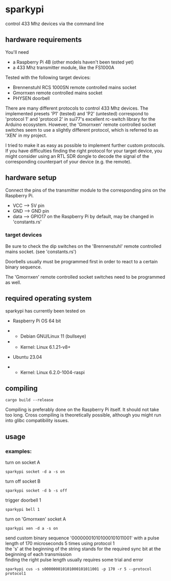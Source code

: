 # sparkypi

control 433 Mhz devices via the command line

## hardware requirements

You'll need

* a Raspberry Pi 4B (other models haven't been tested yet)
* a 433 Mhz transmitter module, like the FS1000A

Tested with the following target devices:

* Brennenstuhl RCS 1000SN remote controlled mains socket
* Gmornxen remote controlled mains socket
* PHYSEN doorbell

There are many different protocols to control 433 Mhz devices. The implemented presets 'P1' (tested) and 'P2' (untested) correspond to 'protocol 1' and 'protocol 2' in sui77's excellent rc-switch library for the Arduino ecosystem.
However, the 'Gmornxen' remote controlled socket switches seem to use a slightly different protocol, which is referred to as 'XEN' in my project.

I tried to make it as easy as possible to implement further custom protocols. If you have difficulties finding the right protocol for your target device, you might consider using an RTL SDR dongle to decode the signal of the corresponding counterpart of your device (e.g. the remote).

## hardware setup

Connect the pins of the transmitter module to the corresponding pins on the Raspberry Pi.

* VCC ⟶ 5V pin
* GND ⟶ GND pin
* data ⟶ GPIO17 on the Raspberry Pi by default, may be changed in 'constants.rs'

### target devices

Be sure to check the dip switches on the 'Brennenstuhl' remote controlled mains socket. (see 'constants.rs')

Doorbells usually must be programmed first in order to react to a certain binary sequence.

The 'Gmornxen' remote controlled socket switches need to be programmed as well.

## required operating system

sparkypi has currently been tested on

* Raspberry Pi OS 64 bit

* * Debian GNU/Linux 11 (bullseye)
* * Kernel: Linux 6.1.21-v8+

* Ubuntu 23.04
* * Kernel: Linux 6.2.0-1004-raspi

## compiling

`cargo build --release`

Compiling is preferably done on the Raspberry Pi itself. It should not take too long. Cross compiling is theoretically possible, although you might run into glibc compatibility issues.

## usage

### examples:

turn on socket A

`sparkypi socket -d a -s on`

turn off socket B

`sparkypi socket -d b -s off`

trigger doorbell 1

`sparkypi bell 1`

turn on 'Gmornxen' socket A

`sparkypi xen -d a -s on`

send custom binary sequence '000000010101000101011001' with a pulse length of 170 microseconds 5 times using protocol 1  
the 's' at the beginning of the string stands for the required sync bit at the beginning of each transmission  
finding the right pulse length usually requires some trial and error  

`sparkypi cus -s s000000010101000101011001 -p 170 -r 5 --protocol protocol1`
